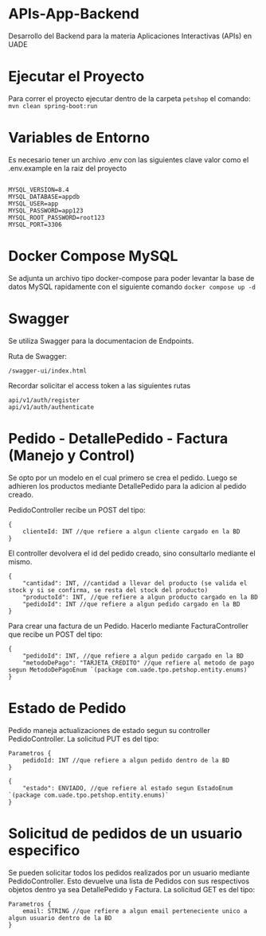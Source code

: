 # APIs-App-Backend
Desarrollo del Backend para la materia Aplicaciones Interactivas (APIs) en UADE

# Ejecutar el Proyecto
Para correr el proyecto ejecutar dentro de la carpeta `petshop` el comando: `mvn clean spring-boot:run`

# Variables de Entorno
Es necesario tener un archivo .env con las siguientes clave valor como el .env.example en la raiz del proyecto

```.env

MYSQL_VERSION=8.4
MYSQL_DATABASE=appdb
MYSQL_USER=app
MYSQL_PASSWORD=app123
MYSQL_ROOT_PASSWORD=root123
MYSQL_PORT=3306
```
# Docker Compose MySQL
Se adjunta un archivo tipo docker-compose para poder levantar la base de datos MySQL rapidamente con el siguiente comando
`docker compose up -d`

# Swagger
Se utiliza Swagger para la documentacion de Endpoints.

Ruta de Swagger: 
```Ruta de UI Swagger
/swagger-ui/index.html
```

Recordar solicitar el access token a las siguientes rutas

```POST Auth
api/v1/auth/register
api/v1/auth/authenticate
```

# Pedido - DetallePedido - Factura (Manejo y Control)
Se opto por un modelo en el cual primero se crea el pedido. Luego se adhieren los productos mediante DetallePedido para la adicion al pedido creado.

PedidoController recibe un POST del tipo: 

``` POST Pedido Body
{
    clienteId: INT //que refiere a algun cliente cargado en la BD
}

```

El controller devolvera el id del pedido creado, sino consultarlo mediante el mismo.

```POST DetallePedido Body
{
    "cantidad": INT, //cantidad a llevar del producto (se valida el stock y si se confirma, se resta del stock del producto)
    "productoId": INT, //que refiere a algun producto cargado en la BD
    "pedidoId": INT //que refiere a algun pedido cargado en la BD
}
```

Para crear una factura de un Pedido. Hacerlo mediante FacturaController que recibe un POST del tipo:

```POST Factura Body
{
    "pedidoId": INT, //que refiere a algun pedido cargado en la BD
    "metodoDePago": "TARJETA_CREDITO" //que refiere al metodo de pago segun MetodoDePagoEnum `(package com.uade.tpo.petshop.entity.enums)`
}
```

# Estado de Pedido
Pedido maneja actualizaciones de estado segun su controller PedidoController. 
La solicitud PUT es del tipo: 

```PARAMETROS
Parametros {
    pedidoId: INT //que refiere a algun pedido dentro de la BD
}
```

```PUT Pedido Body
{
    "estado": ENVIADO, //que refiere al estado segun EstadoEnum `(package com.uade.tpo.petshop.entity.enums)`
}
```

# Solicitud de pedidos de un usuario especifico
Se pueden solicitar todos los pedidos realizados por un usuario mediante PedidoController. Esto devuelve una lista de Pedidos con sus respectivos objetos dentro
ya sea DetallePedido y Factura. La solicitud GET es del tipo: 

```PARAMETROS
Parametros {
    email: STRING //que refiere a algun email perteneciente unico a algun usuario dentro de la BD
}
```
